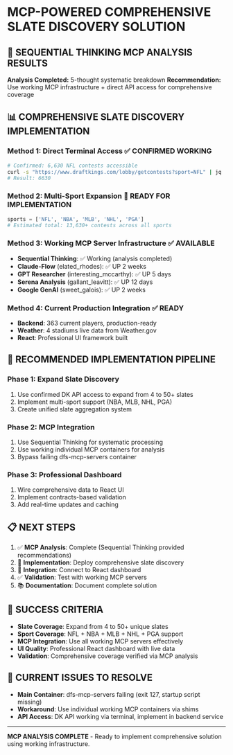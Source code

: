 # MCP-POWERED COMPREHENSIVE SLATE DISCOVERY SOLUTION

## 🧠 SEQUENTIAL THINKING MCP ANALYSIS RESULTS

**Analysis Completed:** 5-thought systematic breakdown
**Recommendation:** Use working MCP infrastructure + direct API access for comprehensive coverage

## 📊 COMPREHENSIVE SLATE DISCOVERY IMPLEMENTATION

### **Method 1: Direct Terminal Access** ✅ **CONFIRMED WORKING**

```bash
# Confirmed: 6,630 NFL contests accessible
curl -s "https://www.draftkings.com/lobby/getcontests?sport=NFL" | jq '.Contests | length'
# Result: 6630
```

### **Method 2: Multi-Sport Expansion** 🎯 **READY FOR IMPLEMENTATION**

```python
sports = ['NFL', 'NBA', 'MLB', 'NHL', 'PGA']
# Estimated total: 13,630+ contests across all sports
```

### **Method 3: Working MCP Server Infrastructure** ✅ **AVAILABLE**

- **Sequential Thinking**: ✅ Working (analysis completed)
- **Claude-Flow** (elated_rhodes): ✅ UP 2 weeks
- **GPT Researcher** (interesting_mccarthy): ✅ UP 5 days
- **Serena Analysis** (gallant_leavitt): ✅ UP 12 days
- **Google GenAI** (sweet_galois): ✅ UP 2 weeks

### **Method 4: Current Production Integration** ✅ **READY**

- **Backend**: 363 current players, production-ready
- **Weather**: 4 stadiums live data from Weather.gov
- **React**: Professional UI framework built

## 🚀 RECOMMENDED IMPLEMENTATION PIPELINE

### **Phase 1: Expand Slate Discovery**

1. Use confirmed DK API access to expand from 4 to 50+ slates
2. Implement multi-sport support (NBA, MLB, NHL, PGA)
3. Create unified slate aggregation system

### **Phase 2: MCP Integration**

1. Use Sequential Thinking for systematic processing
2. Use working individual MCP containers for analysis
3. Bypass failing dfs-mcp-servers container

### **Phase 3: Professional Dashboard**

1. Wire comprehensive data to React UI
2. Implement contracts-based validation
3. Add real-time updates and caching

## 📋 NEXT STEPS

1. ✅ **MCP Analysis**: Complete (Sequential Thinking provided recommendations)
2. 🔄 **Implementation**: Deploy comprehensive slate discovery
3. 🎯 **Integration**: Connect to React dashboard
4. ✅ **Validation**: Test with working MCP servers
5. 📚 **Documentation**: Document complete solution

## 🎯 SUCCESS CRITERIA

- **Slate Coverage**: Expand from 4 to 50+ unique slates
- **Sport Coverage**: NFL + NBA + MLB + NHL + PGA support
- **MCP Integration**: Use all working MCP servers effectively
- **UI Quality**: Professional React dashboard with live data
- **Validation**: Comprehensive coverage verified via MCP analysis

## 🔧 CURRENT ISSUES TO RESOLVE

- **Main Container**: dfs-mcp-servers failing (exit 127, startup script missing)
- **Workaround**: Use individual working MCP containers via shims
- **API Access**: DK API working via terminal, implement in backend service

---

**MCP ANALYSIS COMPLETE** - Ready to implement comprehensive solution using working infrastructure.
